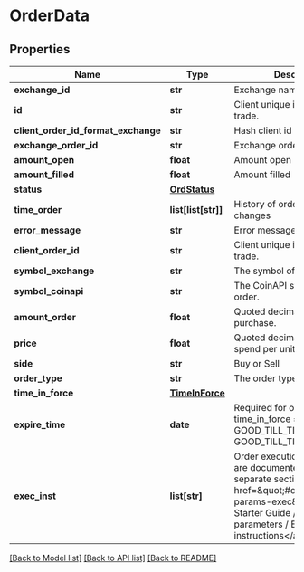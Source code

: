 # OrderData

## Properties
Name | Type | Description | Notes
------------ | ------------- | ------------- | -------------
**exchange_id** | **str** | Exchange name | [optional] 
**id** | **str** | Client unique identifier for the trade. | [optional] 
**client_order_id_format_exchange** | **str** | Hash client id | [optional] 
**exchange_order_id** | **str** | Exchange order id | [optional] 
**amount_open** | **float** | Amount open | [optional] 
**amount_filled** | **float** | Amount filled | [optional] 
**status** | [**OrdStatus**](OrdStatus.md) |  | [optional] 
**time_order** | **list[list[str]]** | History of order status changes | [optional] 
**error_message** | **str** | Error message | [optional] 
**client_order_id** | **str** | Client unique identifier for the trade. | [optional] 
**symbol_exchange** | **str** | The symbol of the order. | [optional] 
**symbol_coinapi** | **str** | The CoinAPI symbol of the order. | [optional] 
**amount_order** | **float** | Quoted decimal amount to purchase. | [optional] 
**price** | **float** | Quoted decimal amount to spend per unit. | [optional] 
**side** | **str** | Buy or Sell | [optional] 
**order_type** | **str** | The order type. | [optional] 
**time_in_force** | [**TimeInForce**](TimeInForce.md) |  | [optional] 
**expire_time** | **date** | Required for orders with time_in_force &#x3D; GOOD_TILL_TIME_EXCHANGE, GOOD_TILL_TIME_OMS | [optional] 
**exec_inst** | **list[str]** | Order execution instructions are documented in the separate section: &lt;a href&#x3D;\&quot;#oeml-order-params-exec\&quot;&gt;OEML / Starter Guide / Order parameters / Execution instructions&lt;/a&gt;  | [optional] 

[[Back to Model list]](../README.md#documentation-for-models) [[Back to API list]](../README.md#documentation-for-api-endpoints) [[Back to README]](../README.md)


